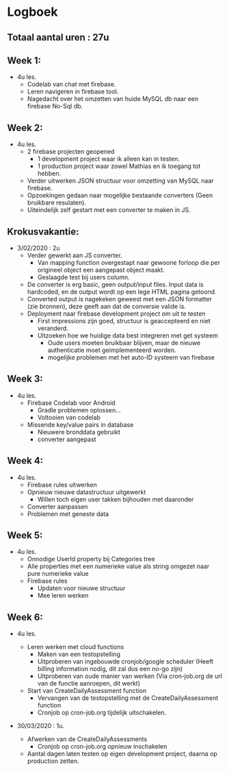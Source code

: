 # Logboek
## Totaal aantal uren : 27u

## Week 1:
* 4u les.
    * Codelab van chat met firebase.
	* Leren navigeren in firebase tool.
	* Nagedacht over het omzetten van huide MySQL db naar een firebase No-Sql db.

## Week 2:
* 4u les.
	* 2 firebase projecten geopened
		* 1 development project waar ik alleen kan in testen.
		* 1 production project waar zowel Mathias en ik toegang tot hebben.
	* Verder uitwerken JSON structuur voor omzetting van MySQL naar firebase.
	* Opzoekingen gedaan naar mogelijke bestaande converters (Geen bruikbare resulaten).
	* Uiteindelijk zelf gestart met een converter te maken in JS.

## Krokusvakantie:
* 3/02/2020 : 2u
	* Verder gewerkt aan JS converter.
		* Van mapping function overgestapt naar gewoone forloop die per origineel object een aangepast object maakt.
		* Geslaagde test bij users column.
	* De converter is erg basic, geen output/input files. Input data is hardcoded, en de output wordt op een lege HTML pagina getoond.
	* Converted output is nagekeken geweest met een JSON formatter (zie bronnen), deze geeft aan dat de conversie valide is.
	* Deployment naar firebase development project om uit te testen
		* First impressions zijn goed, structuur is geaccepteerd en niet veranderd.
		* Uitzoeken hoe we huidige data best integreren met get systeem
			* Oude users moeten bruikbaar blijven, maar de nieuwe authenticatie moet geimplementeerd worden.
			* mogelijke problemen met het auto-ID systeem van firebase

## Week 3:
* 4u les.
	* Firebase Codelab voor Android
		* Gradle problemen oplossen...
		* Voltooien van codelab
	* Missende key/value pairs in database
		* Nieuwere bronddata gebruikt
		* converter aangepast

## Week 4:
* 4u les.
	* Firebase rules uitwerken
	* Opnieuw nieuwe datastructuur uitgewerkt
		* Willen toch eigen user takken bijhouden met daaronder
	* Converter aanpassen
	* Problemen met geneste data

## Week 5:
* 4u les.
	* Onnodige UserId property bij Categories tree
	* Alle properties met een numerieke value als string omgezet naar pure numerieke value
	* Firebase rules
		* Updaten voor nieuwe structuur
		* Mee leren werken

## Week 6:
* 4u les.
	* Leren werken met cloud functions
		* Maken van een testopstelling
		* Uitproberen van ingebouwde cronjob/google scheduler (Heeft billing information nodig, dit zal dus een no-go zijn)
		* Uitproberen van oude manier van werken (Via cron-job.org de url van de functie aanroepen, dit werkt)
	* Start van CreateDailyAssessment function
		* Vervangen van de testopstelling met de CreateDailyAssessment function
		* Cronjob op cron-job.org tijdelijk uitschakelen.

* 30/03/2020 : 1u.
	* Afwerken van de CreateDailyAssessments
		* Cronjob op cron-job.org opnieuw inschakelen
	* Aantal dagen laten testen op eigen development project, daarna op production zetten.
